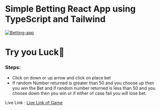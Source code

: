 <h1>Simple Betting React App using TypeScript and Tailwind</h1>

<a href="https://ibb.co/6WCfVJF"><img src="https://i.ibb.co/kSCWk6X/Betting-app.jpg" alt="Betting-app" border="0"></a>

<h1>Try you Luck🤩</h1>

<h3>Steps:</h3>
<ul>
    <li>Click on down or up arrow and click on place bet</li>
    <li>If random Number returned is greater than 50 and you choose up then you win the Bet and if random number returned is less than 50 and you choose down then you win or if either of case fail you will lose bet. </li>
</ul>

Live Link : <a href="https://betting-app-zmhr.onrender.com/">Live Link of Game</a>

